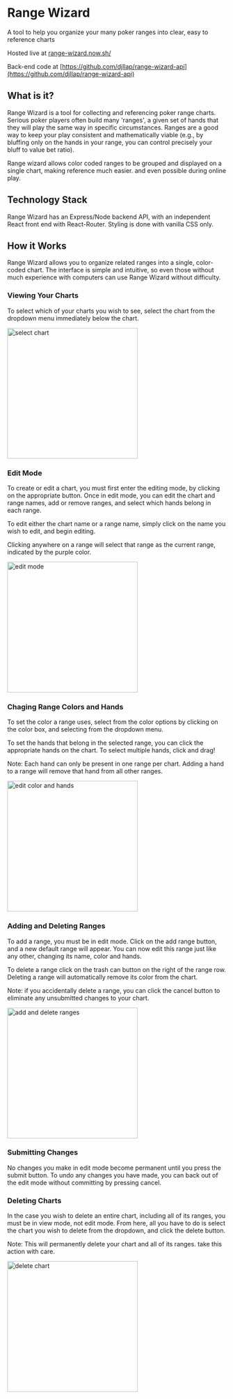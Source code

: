 # Range Wizard
A tool to help you organize your many poker ranges into clear, easy to reference charts

Hosted live at [range-wizard.now.sh/](https://range-wizard.now.sh/)

Back-end code at [https://github.com/djllap/range-wizard-api](https://github.com/djllap/range-wizard-api)

## What is it?
Range Wizard is a tool for collecting and referencing poker range charts. Serious poker players often build many 'ranges', a given set of hands that they will play the same way in specific circumstances. Ranges are a good way to keep your play consistent and mathematically viable (e.g., by bluffing only on the hands in your range, you can control precisely your bluff to value bet ratio).

Range wizard allows color coded ranges to be grouped and displayed on a single chart, making reference much easier. and even possible during online play.

## Technology Stack
Range Wizard has an Express/Node backend API, with an independent React front end with React-Router. Styling is done with vanilla CSS only.

## How it Works
Range Wizard allows you to organize related ranges into a single, color-coded chart. The interface is simple and intuitive, so even those without much experience with computers can use Range Wizard without difficulty.

### Viewing Your Charts

To select which of your charts you wish to see, select the chart from the dropdown menu immediately below the chart.

<img src="/src/Landing/select-chart.gif" alt="select chart" width="300">

### Edit Mode
To create or edit a chart, you must first enter the editing mode, by clicking on the appropriate button. Once in edit mode, you can edit the chart and range names, add or remove ranges, and select which hands belong in each range.

To edit either the chart name or a range name, simply click on the name you wish to edit, and begin editing.

Clicking anywhere on a range will select that range as the current range, indicated by the purple color.

<img src="/src/Landing/edit-mode.gif" alt="edit mode" width="300">

### Chaging Range Colors and Hands

To set the color a range uses, select from the color options by clicking on the color box, and selecting from the dropdown menu.

To set the hands that belong in the selected range, you can click the appropriate hands on the chart. To select multiple hands, click and drag!

Note: Each hand can only be present in one range per chart. Adding a hand to a range will remove that hand from all other ranges.

<img src="/src/Landing/edit-color-and-hands.gif" alt="edit color and hands" width="300">

### Adding and Deleting Ranges

To add a range, you must be in edit mode. Click on the add range button, and a new default range will appear. You can now edit this range just like any other, changing its name, color and hands.

To delete a range click on the trash can button on the right of the range row. Deleting a range will automatically remove its color from the chart.

Note: if you accidentally delete a range, you can click the cancel button to eliminate any unsubmitted changes to your chart.

<img src="/src/Landing/add-and-delete-ranges.gif" alt="add and delete ranges" width="300">

### Submitting Changes

No changes you make in edit mode become permanent until you press the submit button. To undo any changes you have made, you can back out of the edit mode without committing by pressing cancel.

### Deleting Charts

In the case you wish to delete an entire chart, including all of its ranges, you must be in view mode, not edit mode. From here, all you have to do is select the chart you wish to delete from the dropdown, and click the delete button.

Note: This will permanently delete your chart and all of its ranges. take this action with care.

<img src="/src/Landing/delete-chart.gif" alt="delete chart" width="300">
